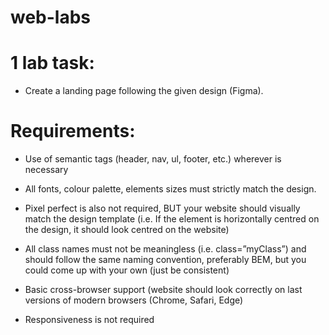 # web-labs

# 1 lab task: 
- Create a landing page following the given design (Figma).

# Requirements:
- Use of semantic tags (header, nav, ul, footer, etc.) wherever is necessary
  
- All fonts, colour palette, elements sizes must strictly match the design.
  
- Pixel perfect is also not required, BUT your website should visually match the design template (i.e. If the element is horizontally centred on the design, it should look centred on the website)
  
- All class names must not be meaningless (i.e. class=”myClass”) and should follow the same naming convention, preferably BEM, but you could come up with your own (just be consistent)
  
- Basic cross-browser support (website should look correctly on last versions of modern browsers (Chrome, Safari, Edge)
  
- Responsiveness is not required
